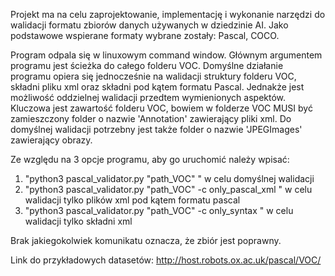 Projekt ma na celu zaprojektowanie, implementację i wykonanie narzędzi do walidacji formatu zbiorów danych używanych w dziedzinie AI. Jako podstawowe wspierane formaty wybrane zostały: Pascal, COCO.

Program odpala się w linuxowym command window. Głównym argumentem programu jest ścieżka do całego folderu VOC. Domyślne działanie programu opiera się  jednocześnie na walidacji struktury folderu VOC, składni pliku xml oraz składni pod kątem formatu Pascal. Jednakże jest możliwość oddzielnej walidacji przedtem wymienionych aspektów. 
Kluczowa jest zawartość folderu VOC, bowiem w folderze VOC MUSI być zamieszczony folder o nazwie 'Annotation' zawierający pliki xml. Do domyślnej walidacji potrzebny jest także folder o nazwie 'JPEGImages' zawierający obrazy. 

Ze względu na 3 opcje programu, aby go uruchomić należy wpisać:
1. "python3 pascal_validator.py "path_VOC" " w celu domyślnej walidacji
2. "python3 pascal_validator.py "path_VOC" -c only_pascal_xml " w celu walidacji tylko plików xml pod kątem formatu pascal
3. "python3 pascal_validator.py "path_VOC" -c only_syntax " w celu walidacji tylko składni xml

Brak jakiegokolwiek komunikatu oznacza, że zbiór jest poprawny.

Link do przykładowych datasetów:
http://host.robots.ox.ac.uk/pascal/VOC/
